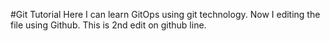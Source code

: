 #Git Tutorial
Here I can learn GitOps using git technology.
Now I editing the file using Github.
This is 2nd edit on github line.
